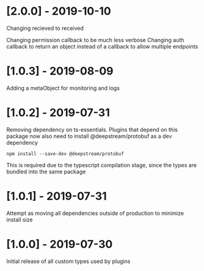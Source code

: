 # [2.0.0] - 2019-10-10
  
Changing recieved to received

Changing permission callback to be much less verbose
Changing auth callback to return an object instead of a callback to allow multiple endpoints

# [1.0.3] - 2019-08-09
  
Adding a metaObject for monitoring and logs

# [1.0.2] - 2019-07-31
  
Removing dependency on ts-essentials. Plugins that depend on this package now also
need to install @deepstream/protobuf as a dev dependency

```
npm install --save-dev @deepstream/protobuf
```

This is required due to the typescript compilation stage, since the types are bundled
into the same package

# [1.0.1] - 2019-07-31

Attempt as moving all dependencies outside of production to minimize install size

# [1.0.0] - 2019-07-30

Initial release of all custom types used by plugins
